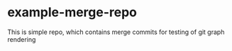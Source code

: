 # example-merge-repo
This is simple repo, which contains merge commits for testing of git graph rendering
